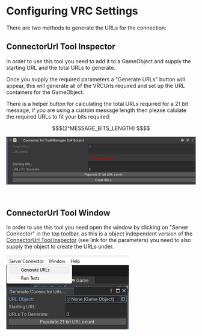 # Configuring VRC Settings

There are two methods to generate the URLs for the connection:

## ConnectorUrl Tool Inspector

In order to use this tool you need to add it to a GameObject and supply the starting URL and the total URLs to generate.

Once you supply the required parameters a "Generate URLs" button will appear, this will generate all of the VRCUrls required and set up the URL containers for the GameObject.

There is a helper button for calculating the total URLs required for a 21 bit message, if you are using a custom message length then please calulate the required URLs to fit your bits required:

```math
$(2^MESSAGE_BITS_LENGTH) $$
```

![ConnectorURL Tool Inspector](../resources/manual/ConnectorURLTool.png)

<br>

## ConnectorUrl Tool Window

In order to use this tool you need open the window by clicking on "Server Connector" in the top toolbar, as this is a object independent version of the [ConnectorUrl Tool Inspector](#connectorurl-tool-inspector) (see link for the parameters) you need to also supply the object to create the URLs under.

![ConnectorURL Tool Inspector](../resources/manual/ConnectorURLToolWindow.png)